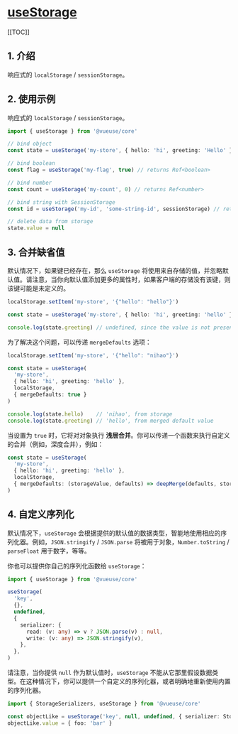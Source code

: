 # [useStorage](https://vueuse.org/core/useStorage/)

[[TOC]]

## 1. 介绍

响应式的 `localStorage` / `sessionStorage`。

## 2. 使用示例

响应式的 `localStorage` / `sessionStorage`。

```ts
import { useStorage } from '@vueuse/core'

// bind object
const state = useStorage('my-store', { hello: 'hi', greeting: 'Hello' })

// bind boolean
const flag = useStorage('my-flag', true) // returns Ref<boolean>

// bind number
const count = useStorage('my-count', 0) // returns Ref<number>

// bind string with SessionStorage
const id = useStorage('my-id', 'some-string-id', sessionStorage) // returns Ref<string>

// delete data from storage
state.value = null
```

## 3. 合并缺省值

默认情况下，如果键已经存在，那么 `useStorage` 将使用来自存储的值，并忽略默认值。请注意，当你向默认值添加更多的属性时，如果客户端的存储没有该键，则该键可能是未定义的。

```ts
localStorage.setItem('my-store', '{"hello": "hello"}')

const state = useStorage('my-store', { hello: 'hi', greeting: 'hello' }, localStorage)

console.log(state.greeting) // undefined, since the value is not presented in storage
```

为了解决这个问题，可以传递 `mergeDefaults` 选项：

```ts
localStorage.setItem('my-store', '{"hello": "nihao"}')

const state = useStorage(
  'my-store',
  { hello: 'hi', greeting: 'hello' },
  localStorage,
  { mergeDefaults: true }
)

console.log(state.hello)    // 'nihao', from storage
console.log(state.greeting) // 'hello', from merged default value
```

当设置为 `true` 时，它将对对象执行 **浅层合并**。你可以传递一个函数来执行自定义的合并（例如，深度合并），例如：

```ts
const state = useStorage(
  'my-store',
  { hello: 'hi', greeting: 'hello' },
  localStorage,
  { mergeDefaults: (storageValue, defaults) => deepMerge(defaults, storageValue) }
)
```

## 4. 自定义序列化

默认情况下，`useStorage` 会根据提供的默认值的数据类型，智能地使用相应的序列化器。例如，`JSON.stringify` / `JSON.parse` 将被用于对象，`Number.toString` / `parseFloat` 用于数字，等等。

你也可以提供你自己的序列化函数给 `useStorage`：

```ts
import { useStorage } from '@vueuse/core'

useStorage(
  'key',
  {},
  undefined,
  {
    serializer: {
      read: (v: any) => v ? JSON.parse(v) : null,
      write: (v: any) => JSON.stringify(v),
    },
  },
)
```

请注意，当你提供 `null` 作为默认值时，`useStorage` 不能从它那里假设数据类型。在这种情况下，你可以提供一个自定义的序列化器，或者明确地重新使用内置的序列化器。

```ts
import { StorageSerializers, useStorage } from '@vueuse/core'

const objectLike = useStorage('key', null, undefined, { serializer: StorageSerializers.object })
objectLike.value = { foo: 'bar' }
```
